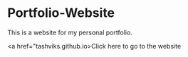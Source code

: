 # Portfolio-Website
This is a website for my personal portfolio.

<a href="tashviks.github.io>Click here to go to the website</a>
